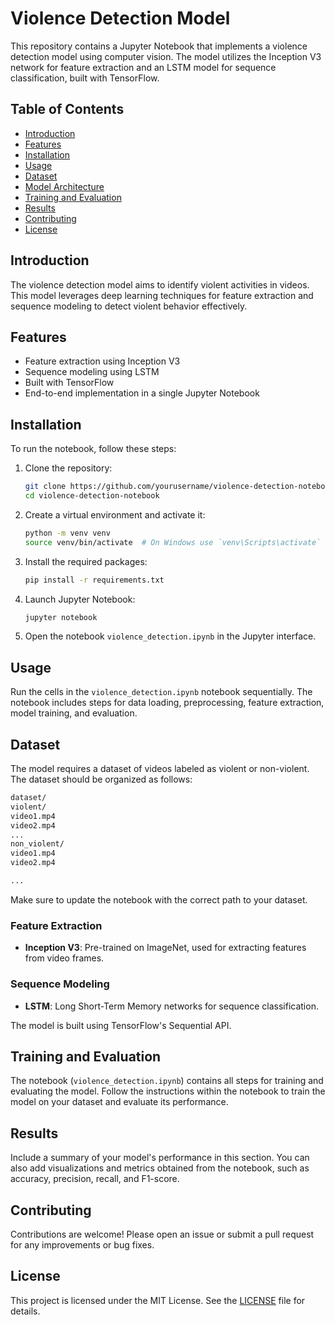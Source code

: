 # Violence Detection Model

This repository contains a Jupyter Notebook that implements a violence detection model using computer vision. The model utilizes the Inception V3 network for feature extraction and an LSTM model for sequence classification, built with TensorFlow.

## Table of Contents

- [Introduction](#introduction)
- [Features](#features)
- [Installation](#installation)
- [Usage](#usage)
- [Dataset](#dataset)
- [Model Architecture](#model-architecture)
- [Training and Evaluation](#training-and-evaluation)
- [Results](#results)
- [Contributing](#contributing)
- [License](#license)

## Introduction

The violence detection model aims to identify violent activities in videos. This model leverages deep learning techniques for feature extraction and sequence modeling to detect violent behavior effectively.

## Features

- Feature extraction using Inception V3
- Sequence modeling using LSTM
- Built with TensorFlow
- End-to-end implementation in a single Jupyter Notebook

## Installation

To run the notebook, follow these steps:

1. Clone the repository:
    ```bash
    git clone https://github.com/yourusername/violence-detection-notebook.git
    cd violence-detection-notebook
    ```

2. Create a virtual environment and activate it:
    ```bash
    python -m venv venv
    source venv/bin/activate  # On Windows use `venv\Scripts\activate`
    ```

3. Install the required packages:
    ```bash
    pip install -r requirements.txt
    ```

4. Launch Jupyter Notebook:
    ```bash
    jupyter notebook
    ```

5. Open the notebook `violence_detection.ipynb` in the Jupyter interface.

## Usage

Run the cells in the `violence_detection.ipynb` notebook sequentially. The notebook includes steps for data loading, preprocessing, feature extraction, model training, and evaluation.

## Dataset

The model requires a dataset of videos labeled as violent or non-violent. The dataset should be organized as follows:

```bash
dataset/
violent/
video1.mp4
video2.mp4
...
non_violent/
video1.mp4
video2.mp4

...
```
Make sure to update the notebook with the correct path to your dataset.

### Feature Extraction

- **Inception V3**: Pre-trained on ImageNet, used for extracting features from video frames.

### Sequence Modeling

- **LSTM**: Long Short-Term Memory networks for sequence classification.

The model is built using TensorFlow's Sequential API.

## Training and Evaluation

The notebook (`violence_detection.ipynb`) contains all steps for training and evaluating the model. Follow the instructions within the notebook to train the model on your dataset and evaluate its performance.

## Results

Include a summary of your model's performance in this section. You can also add visualizations and metrics obtained from the notebook, such as accuracy, precision, recall, and F1-score.

## Contributing

Contributions are welcome! Please open an issue or submit a pull request for any improvements or bug fixes.

## License

This project is licensed under the MIT License. See the [LICENSE](LICENSE) file for details.

